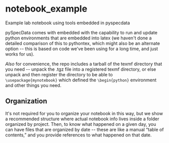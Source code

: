 # notebook_example
Example lab notebook using tools embedded in pyspecdata

pySpecData comes with embedded with the capability to run and update python environments that are embedded into latex (we haven't done a detailed comparison of this to pythontex, which might also be an alternate option -- this is based on code we've been using for a long time, and just works for us).

*Also* for convenience, the repo includes a tarball of the texmf directory that you need -- unpack the .tgz file into a registered texmf directory, or else unpack and then register the directory to be able to `\usepackage{mynotebook}` which defined the `\begin{python}` environment and other things you need.

## Organization

It's not required for you to organize your notebook in this way, but we show a recommended structure where actual notebook info lives inside a folder organized by project.
Then, to know what happened on a given day, you can have files that are organized by date -- these are like a manual “table of contents,” and you provide references to what happened on that date.
